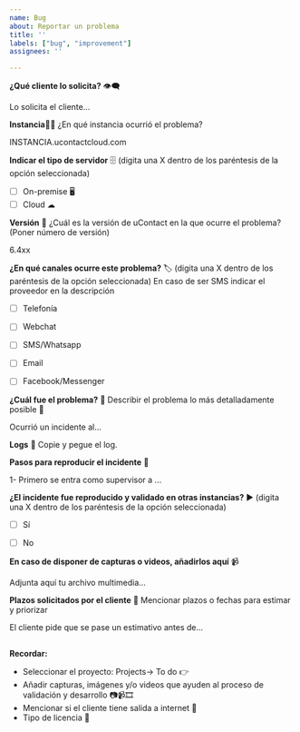 ```yaml
---
name: Bug
about: Reportar un problema
title: ''
labels: ["bug", "improvement"]
assignees: ''

---
```


**¿Qué cliente lo solicita?** 👁‍🗨

Lo solicita el cliente...


**Instancia**👨‍💻
¿En qué instancia ocurrió el problema?

INSTANCIA.ucontactcloud.com

**Indicar el tipo de servidor** 🗄 (digita una X dentro de los paréntesis de la opción seleccionada)
- [ ] On-premise 🖥️
- [ ] Cloud ☁

**Versión** 🔢
¿Cuál es la versión de uContact en la que ocurre el problema? (Poner número de versión)

6.4xx

**¿En qué canales ocurre este problema?** 🏷 (digita una X dentro de los paréntesis de la opción seleccionada)
En caso de ser SMS indicar el proveedor en la descripción

- [ ] Telefonía
- [ ] Webchat
- [ ] SMS/Whatsapp
- [ ] Email
- [ ] Facebook/Messenger


**¿Cuál fue el problema?** 🐞
Describir el problema lo más detalladamente posible 💬

Ocurrió un incidente al...




**Logs** 🔡
Copie y pegue el log.



**Pasos para reproducir el incidente** 👣

1- Primero se entra como supervisor a ...




**¿El incidente fue reproducido y validado en otras instancias?** ▶  (digita una X dentro de los paréntesis de la opción seleccionada)

- [ ] Sí
- [ ] No


**En caso de disponer de capturas o videos, añadirlos aquí** 📹

Adjunta aquí tu archivo multimedia... 




**Plazos solicitados por el cliente** 📅
Mencionar plazos o fechas para estimar y priorizar

El cliente pide que se pase un estimativo antes de...



##
**Recordar:**

- Seleccionar el proyecto: Projects-> To do 👉
- Añadir capturas, imágenes y/o videos que ayuden al proceso de validación y desarrollo 📷📹🎞
- Mencionar si el cliente tiene salida a internet 📶
- Tipo de licencia 🔑
##
